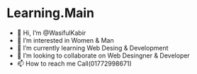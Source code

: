 # Learning.Main
- 👋 Hi, I’m @WasifulKabir
- 👀 I’m interested in Women & Man
- 🌱 I’m currently learning Web Desing & Development
- 💞️ I’m looking to collaborate on Web Desingner & Developer
- 📫 How to reach me Call(01772998671)
<!---
WasifulKabir/WasifulKabir is a ✨ special ✨ repository because its `README.md` (this file) appears on your GitHub profile.
You can click the Preview link to take a look at your changes.
--->
